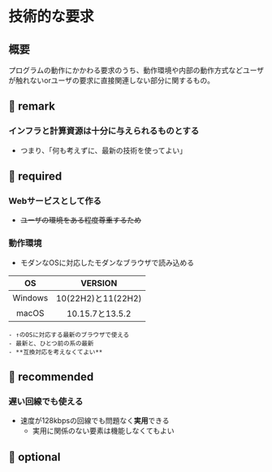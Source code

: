 # 技術的な要求

## 概要
プログラムの動作にかかわる要求のうち、動作環境や内部の動作方式などユーザが触れないorユーザの要求に直接関連しない部分に関するもの。



## 📒 remark
### インフラと計算資源は十分に与えられるものとする
  - つまり、「何も考えずに、最新の技術を使ってよい」


## 🌱 required
### Webサービスとして作る
- ~~ユーザの環境をある程度尊重するため~~
### 動作環境

- モダンなOSに対応したモダンなブラウザで読み込める

|OS|VERSION|
|:-:|:-:|
|Windows|10(22H2)と11(22H2)|
|macOS|10.15.7と13.5.2|

	- ↑のOSに対応する最新のブラウザで使える
	- 最新と、ひとつ前の系の最新
	- **互換対応を考えなくてよい**

## 🌼 recommended
### 遅い回線でも使える
- 速度が128kbpsの回線でも問題なく**実用**できる
	- 実用に関係のない要素は機能しなくてもよい
## 🍑 optional

